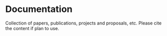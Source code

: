 # Documentation
Collection of papers, publications, projects and proposals, etc. Please cite the content if plan to use.
